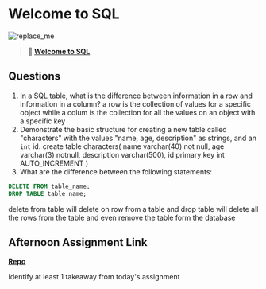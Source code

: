 # Welcome to SQL

![replace_me](https://codeworks.blob.core.windows.net/public/assets/img/illustrations/placeholder.svg)

> **📖 [Welcome to SQL](https://codeworksacademy.com/fs-student-guide/resources/wk11/01-MySQL-GettingStarted)**

## Questions

1. In a SQL table, what is the difference between information in a row and information in a column?
a row is the collection of values for a specific object while a colum is the collection for all the values on an object with a specific key
2. Demonstrate the basic structure for creating a new table called "characters" with the values "name, age, description" as strings, and an `int` id.
create table characters(
  name varchar(40) not null,
  age varchar(3) notnull,
  description varchar(500),
id primary key int AUTO_INCREMENT
)
3. What are the difference between the following statements: 
```sql
DELETE FROM table_name;
DROP TABLE table_name;
```
delete from table will delete on row from a table and drop table will delete all the rows from the table and even remove the table form the database
## Afternoon Assignment Link

**[Repo](https://github.com/Joshua-Jensen/AllSpice)**

Identify at least 1 takeaway from today's assignment
